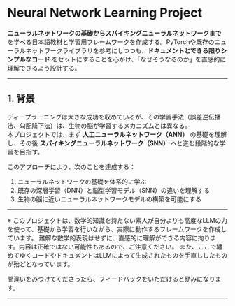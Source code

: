 # Neural Network Learning Project

**ニューラルネットワークの基礎からスパイキングニューラルネットワークまで** を学べる日本語教材と学習用フレームワークを作成する。PyTorchや既存のニューラルネットワークライブラリを参考にしつつも、**ドキュメントとできる限りシンプルなコード** をセットにすることを心がけ、「なぜそうなるのか」を直感的に理解できるよう設計する。  

---

## 1. 背景

ディープラーニングは大きな成功を収めているが、その学習手法（誤差逆伝播法、勾配降下法）は、生物の脳が学習するメカニズムとは異なる。  
本プロジェクトでは、まず **人工ニューラルネットワーク（ANN）** の基礎を理解し、その後 **スパイキングニューラルネットワーク（SNN）** へと進む段階的な学習を目指す。  

このアプローチにより、次のことを達成する：  
1. ニューラルネットワークの基礎を体系的に学ぶ  
2. 既存の深層学習（DNN）と脳型学習モデル（SNN）の違いを理解する  
3. 生物の脳に近いニューラルネットワークモデルの構築を可能にする  

---

※ このプロジェクトは、数学的知識を持たない素人が自分よりも高度なLLMの力を使って、基礎から学習を行いながら、実際に動作するフレームワークを作成しています。
難解な数学的表現はせずに、直感的に理解ができる内容に拘ります。内容は正確ではない可能性もあるので、ご注意ください。
また、ここで纏めてゆくコードやドキュメントはLLMによって生成されたものを手直ししたものが殆どとなっています。

間違いをみつけてくださったら、フィードバックをいただけると励みになります。

---

